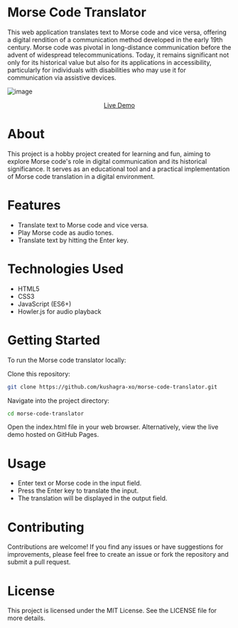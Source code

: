 # Morse Code Translator

This web application translates text to Morse code and vice versa, offering a digital rendition of a communication method developed in the early 19th century. Morse code was pivotal in long-distance communication before the advent of widespread telecommunications. Today, it remains significant not only for its historical value but also for its applications in accessibility, particularly for individuals with disabilities who may use it for communication via assistive devices.

![image](https://github.com/user-attachments/assets/7ce55252-b9f4-4239-a429-b597b6e878d3)

<p align="center">
<a href="https://projectsolutus.github.io/morse-code-translator/">Live Demo</a>
</p>

# About

This project is a hobby project created for learning and fun, aiming to explore Morse code's role in digital communication and its historical significance. It serves as an educational tool and a practical implementation of Morse code translation in a digital environment.

# Features

- Translate text to Morse code and vice versa.
- Play Morse code as audio tones.
- Translate text by hitting the Enter key.

# Technologies Used

- HTML5
- CSS3
- JavaScript (ES6+)
- Howler.js for audio playback

# Getting Started

To run the Morse code translator locally:

Clone this repository:

```bash
git clone https://github.com/kushagra-xo/morse-code-translator.git
```

Navigate into the project directory:
```bash
cd morse-code-translator
```

Open the index.html file in your web browser.
Alternatively, view the live demo hosted on GitHub Pages.

# Usage

- Enter text or Morse code in the input field.
- Press the Enter key to translate the input.
- The translation will be displayed in the output field.
# Contributing

Contributions are welcome! If you find any issues or have suggestions for improvements, please feel free to create an issue or fork the repository and submit a pull request.

# License
This project is licensed under the MIT License. See the LICENSE file for more details.
